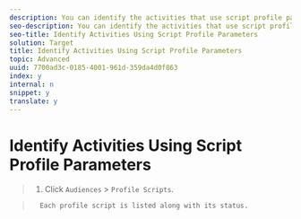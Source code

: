 ```yaml
---
description: You can identify the activities that use script profile parameters.
seo-description: You can identify the activities that use script profile parameters.
seo-title: Identify Activities Using Script Profile Parameters
solution: Target
title: Identify Activities Using Script Profile Parameters
topic: Advanced
uuid: 7700ad3c-0185-4001-961d-359da4d0f863
index: y
internal: n
snippet: y
translate: y
---
```


# Identify Activities Using Script Profile Parameters


>1. Click `Audiences` > `Profile Scripts`.

>       Each profile script is listed along with its status.
